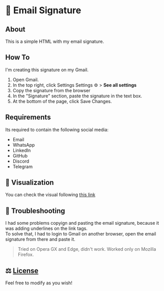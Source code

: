 # 📧 Email Signature

## About
This is a simple HTML with my email signature.

## How To
I'm creating this signature on my Gmail.
1. Open Gmail.
2. In the top right, click Settings Settings ⚙️ > **See all settings**
3. Copy the signature from the browser
4. In the "Signature" section, paste the signature in the text box. 
5. At the bottom of the page, click Save Changes.

## Requirements

Its required to contain the following social media:
- Email
- WhatsApp
- LinkedIn
- GitHub
- Discord
- Telegram

## 🚀 Visualization
You can check the visual following [this link](https://lbeghini.github.io/Email-Signature/)

## 🐞 Troubleshooting
I had some problems copyign and pasting the email signature, because it was adding underlines on the link tags.  
To solve that, I had to login to Gmail on another browser, open the email signature from there and paste it.

> Tried on Opera GX and Edge, didn't work. Worked only on Mozilla Firefox.

## ⚖️ [License](https://github.com/LBeghini/Email-Signature/blob/main/LICENSE)
Feel free to modify as you wish!
